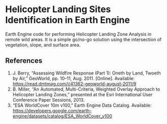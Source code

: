 # Helicopter Landing Sites Identification in Earth Engine

Earth Engine code for performing Helicopter Landing Zone Analysis in remote wild areas. It is a simple go/no-go solution using the intersection of vegetation, slope, and surface area.

## References

1. J. Berry, “Assessing Wildfire Response (Part 1): Oneth by Land, Twoeth by Air,” GeoWorld, pp. 10–11, Aug. 2011. [Online]. Available: https://read.dmtmag.com/i/41362-geoworld-august-2011/9
2. B. Miller, “An Automated, Multi-Criteria, Weighted Overlay Approach to Helicopter Landing Zones,” presented at the Esri International User Conference Paper Sessions, 2013.
3. “ESA WorldCover 10m v100,” Earth Engine Data Catalog. Available: https://developers.google.com/earth-engine/datasets/catalog/ESA_WorldCover_v100
